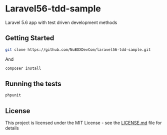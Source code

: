 # Laravel56-tdd-sample

Laravel 5.6 app with test driven development methods

## Getting Started

```bash
git clone https://github.com/NuBOXDevCom/laravel56-tdd-sample.git
```

And

```bash
composer install
```

## Running the tests

```bash
phpunit
```

## License

This project is licensed under the MIT License - see the [LICENSE.md](LICENSE.md) file for details